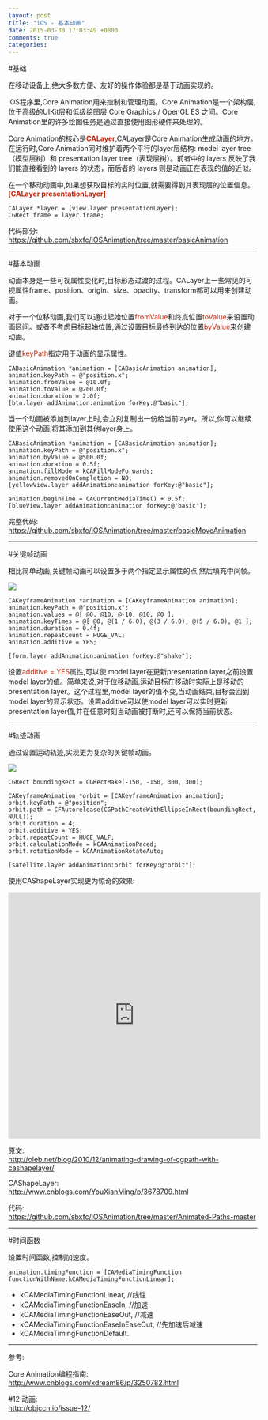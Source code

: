 ```yaml
---
layout: post
title: "iOS - 基本动画"
date: 2015-03-30 17:03:49 +0800
comments: true
categories: 
---
```


#基础

在移动设备上,绝大多数方便、友好的操作体验都是基于动画实现的。

iOS程序里,Core Animation用来控制和管理动画。Core Animation是一个架构层,位于高级的UIKit层和低级绘图层 Core Graphics / OpenGL ES 之间。Core Animation里的许多绘图任务是通过直接使用图形硬件来处理的。

Core Animation的核心是<font  color = '#bd260d'>**CALayer**</font>,CALayer是Core Animation生成动画的地方。在运行时,Core Animation同时维护着两个平行的layer层结构: model layer tree（模型层树）和 presentation layer tree（表现层树）。前者中的 layers 反映了我们能直接看到的 layers 的状态，而后者的 layers 则是动画正在表现的值的近似。

在一个移动动画中,如果想获取目标的实时位置,就需要得到其表现层的位置信息。<font  color = '#bd260d'>**[CALayer presentationLayer]**</font>


	CALayer *layer = [view.layer presentationLayer];
	CGRect frame = layer.frame;
	
代码部分:<br><https://github.com/sbxfc/iOSAnimation/tree/master/basicAnimation>
 
<!--more-->
    
---

#基本动画

动画本身是一些可视属性变化时,目标形态过渡的过程。CALayer上一些常见的可视属性frame、position、origin、size、opacity、transform都可以用来创建动画。

对于一个位移动画,我们可以通过起始位置<font  color = '#bd260d'>fromValue</font>和终点位置<font  color = '#bd260d'>toValue</font>来设置动画区间。或者不考虑目标起始位置,通过设置目标最终到达的位置<font  color = '#bd260d'>byValue</font>来创建动画。

键值<font  color = '#bd260d'>keyPath</font>指定用于动画的显示属性。

	CABasicAnimation *animation = [CABasicAnimation animation];
    animation.keyPath = @"position.x";
    animation.fromValue = @10.0f;
    animation.toValue = @200.0f;
    animation.duration = 2.0f;
    [btn.layer addAnimation:animation forKey:@"basic"];

当一个动画被添加到layer上时,会立刻复制出一份给当前layer。所以,你可以继续使用这个动画,将其添加到其他layer身上。
	
	CABasicAnimation *animation = [CABasicAnimation animation];
    animation.keyPath = @"position.x";
    animation.byValue = @500.0f;
    animation.duration = 0.5f;
    animation.fillMode = kCAFillModeForwards;
    animation.removedOnCompletion = NO;
    [yellowView.layer addAnimation:animation forKey:@"basic"];
    
    animation.beginTime = CACurrentMediaTime() + 0.5f;
    [blueView.layer addAnimation:animation forKey:@"basic"];
    
完整代码:<br><https://github.com/sbxfc/iOSAnimation/tree/master/basicMoveAnimation> 
  
---  
#关键帧动画

相比简单动画,关键帧动画可以设置多于两个指定显示属性的点,然后填充中间帧。

![](/images/2015/4/form.gif)


	CAKeyframeAnimation *animation = [CAKeyframeAnimation animation];
    animation.keyPath = @"position.x";
    animation.values = @[ @0, @10, @-10, @10, @0 ];
    animation.keyTimes = @[ @0, @(1 / 6.0), @(3 / 6.0), @(5 / 6.0), @1 ];
    animation.duration = 0.4f;
    animation.repeatCount = HUGE_VAL;
    animation.additive = YES;
    
    [form.layer addAnimation:animation forKey:@"shake"];
  

设置<font  color = '#bd260d'>additive = YES</font>属性,可以使 model layer在更新presentation layer之前设置model layer的值。简单来说,对于位移动画,运动目标在移动时实际上是移动的presentation layer。这个过程里,model layer的值不变,当动画结束,目标会回到model layer的显示状态。设置additive可以使model layer可以实时更新presentation layer值,并在任意时刻当动画被打断时,还可以保持当前状态。

---
#轨迹动画

通过设置运动轨迹,实现更为复杂的关键帧动画。

![](/images/2015/4/planets.gif)

	CGRect boundingRect = CGRectMake(-150, -150, 300, 300);
	
	CAKeyframeAnimation *orbit = [CAKeyframeAnimation animation];
	orbit.keyPath = @"position";
	orbit.path = CFAutorelease(CGPathCreateWithEllipseInRect(boundingRect, NULL));
	orbit.duration = 4;
	orbit.additive = YES;
	orbit.repeatCount = HUGE_VALF;
	orbit.calculationMode = kCAAnimationPaced;
	orbit.rotationMode = kCAAnimationRotateAuto;
	
	[satellite.layer addAnimation:orbit forKey:@"orbit"];


使用CAShapeLayer实现更为惊奇的效果:

<iframe height=498 width=510 src="http://oleb.net/media/AnimatedPathsHelloWorld.m4v" frameborder=0 allowfullscreen></iframe>

原文:<br><http://oleb.net/blog/2010/12/animating-drawing-of-cgpath-with-cashapelayer/>

CAShapeLayer:<br><http://www.cnblogs.com/YouXianMing/p/3678709.html>

代码:<br><https://github.com/sbxfc/iOSAnimation/tree/master/Animated-Paths-master>

---
#时间函数

设置时间函数,控制加速度。

	animation.timingFunction = [CAMediaTimingFunction functionWithName:kCAMediaTimingFunctionLinear];


- kCAMediaTimingFunctionLinear, //线性
- kCAMediaTimingFunctionEaseIn, //加速
- kCAMediaTimingFunctionEaseOut, //减速
- kCAMediaTimingFunctionEaseInEaseOut, //先加速后减速
- kCAMediaTimingFunctionDefault.

---

参考:

Core Animation编程指南:<br><http://www.cnblogs.com/xdream86/p/3250782.html> 

\#12 动画:<br><http://objccn.io/issue-12/>
